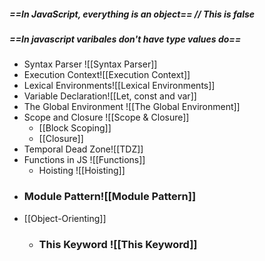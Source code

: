 
##### ==In JavaScript, everything is an object== // This is false
##### ==In javascript varibales don't have type values do==

- Syntax Parser ![[Syntax Parser]]
- Execution Context![[Execution Context]]
- Lexical Environments![[Lexical Environments]]
- Variable Declaration![[Let, const and var]]
- The Global Environment ![[The Global Environment]]
- Scope and Closure ![[Scope & Closure]]
	- [[Block Scoping]]
	- [[Closure]]
- Temporal Dead Zone![[TDZ]]
- Functions in JS ![[Functions]]
	- Hoisting ![[Hoisting]]
- ### Module Pattern![[Module Pattern]]
- [[Object-Orienting]]
	- ### This Keyword ![[This Keyword]]